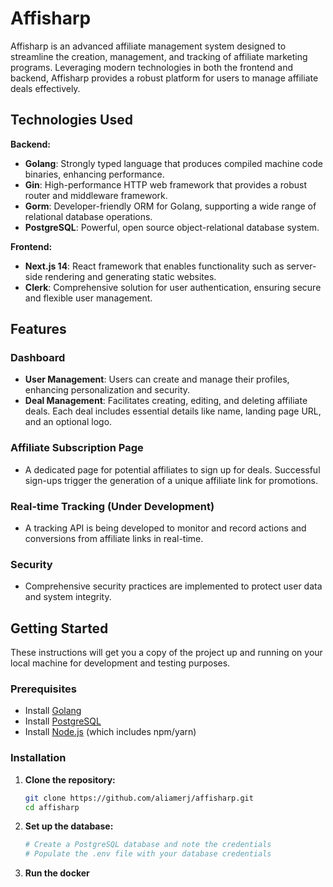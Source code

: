 # Affisharp

Affisharp is an advanced affiliate management system designed to streamline the creation, management, and tracking of affiliate marketing programs. Leveraging modern technologies in both the frontend and backend, Affisharp provides a robust platform for users to manage affiliate deals effectively.

## Technologies Used

**Backend:**
- **Golang**: Strongly typed language that produces compiled machine code binaries, enhancing performance.
- **Gin**: High-performance HTTP web framework that provides a robust router and middleware framework.
- **Gorm**: Developer-friendly ORM for Golang, supporting a wide range of relational database operations.
- **PostgreSQL**: Powerful, open source object-relational database system.

**Frontend:**
- **Next.js 14**: React framework that enables functionality such as server-side rendering and generating static websites.
- **Clerk**: Comprehensive solution for user authentication, ensuring secure and flexible user management.

## Features

### Dashboard
- **User Management**: Users can create and manage their profiles, enhancing personalization and security.
- **Deal Management**: Facilitates creating, editing, and deleting affiliate deals. Each deal includes essential details like name, landing page URL, and an optional logo.

### Affiliate Subscription Page
- A dedicated page for potential affiliates to sign up for deals. Successful sign-ups trigger the generation of a unique affiliate link for promotions.

### Real-time Tracking (Under Development)
- A tracking API is being developed to monitor and record actions and conversions from affiliate links in real-time.

### Security
- Comprehensive security practices are implemented to protect user data and system integrity.

## Getting Started

These instructions will get you a copy of the project up and running on your local machine for development and testing purposes.

### Prerequisites
- Install [Golang](https://golang.org/dl/)
- Install [PostgreSQL](https://www.postgresql.org/download/)
- Install [Node.js](https://nodejs.org/en/download/) (which includes npm/yarn)

### Installation

1. **Clone the repository:**
   ```bash
   git clone https://github.com/aliamerj/affisharp.git
   cd affisharp
2. **Set up the database:**
   ```bash
   # Create a PostgreSQL database and note the credentials
   # Populate the .env file with your database credentials
4. **Run the docker**
